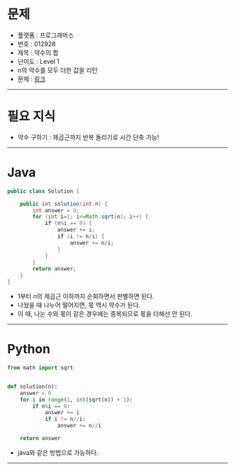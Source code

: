 # 문제
- 플랫폼 : 프로그래머스
- 번호 : 012928
- 제목 : 약수의 합
- 난이도 : Level 1
- n의 약수를 모두 더한 값을 리턴
- 문제 : [링크](https://school.programmers.co.kr/learn/courses/30/lessons/12928)

---

# 필요 지식
- 약수 구하기 : 제곱근까지 반복 돌리기로 시간 단축 가능!

---

# Java
```java
public class Solution {

    public int solution(int n) {
        int answer = 0;
        for (int i=1; i<=Math.sqrt(n); i++) {
            if (n%i == 0) {
                answer += i;
                if (i != n/i) {
                    answer += n/i;
                }
            }
        }
        return answer;
    }
}
```
- 1부터 n의 제곱근 이하까지 순회하면서 판별하면 된다.
- 나눴을 때 나누어 떨어지면, 몫 역시 약수가 된다.
- 이 때, 나눈 수와 몫이 같은 경우에는 중복되므로 몫을 더해선 안 된다.

---

# Python
```python
from math import sqrt


def solution(n):
    answer = 0
    for i in range(1, int(sqrt(n)) + 1):
        if n%i == 0:
            answer += i
            if i != n//i:
                answer += n//i

    return answer
```
- java와 같은 방법으로 가능하다.

---
